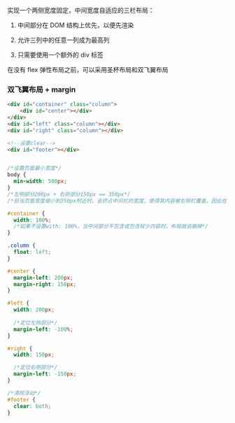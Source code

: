 
实现一个两侧宽度固定，中间宽度自适应的三栏布局：

1. 中间部分在 DOM 结构上优先，以便先渲染

2. 允许三列中的任意一列成为最高列

3. 只需要使用一个额外的 div 标签

在没有 flex 弹性布局之前，可以采用圣杯布局和双飞翼布局

### 双飞翼布局 + margin

```html
<div id="container" class="column">
    <div id="center"></div>
</div>
<div id="left" class="column"></div>
<div id="right" class="column"></div>

<!--设置clear-->
<div id="footer"></div>
```

```css

/*设置页面最小宽度*/
body {
  min-width: 500px;
}
/*左侧部分200px + 右侧部分150px == 350px*/
/*但当页面宽度缩小到350px附近时，会挤占中间栏的宽度，使得其内容被右侧栏覆盖。因此在设置最小页面宽度时，应该适当增加一些宽度以供中间栏使用*/

#container {
  width: 100%;
  /*如果不设置with: 100%，当中间部分不包含或包含较少内容时，布局就会崩掉*/
}

.column {
  float: left;
}

#center {
  margin-left: 200px;
  margin-right: 150px;
}

#left {
  width: 200px;
  
  /*定位左侧部分*/
  margin-left: -100%;
}

#right {
  width: 150px; 

  /*定位右侧部分*/
  margin-left: -150px;
}

/*清除浮动*/
#footer {
  clear: both;
}

```